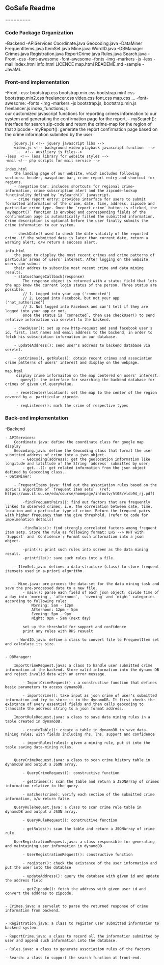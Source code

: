 ## GoSafe Readme
=========

### Code Package Organization

-Backend
    -APIServices
        Coordinate.java
        Geocoding.java
    -DataMiner
        FrequentItems.java
        ItemSet.java
        Mine.java
        WordID.java
    -DBManager
        Crimes.java
        Registration.java
        ReportCrime.java
        Rules.java
        Search.java
-Front
    -css  <!-- customized css style definitions -->
        -font-awesome <!-- TO BE REMOVED --> 
    -font-awesome  <!-- template css style definitions -->
    -fonts  <!-- font style definitions -->
    -img
        -markers <!-- self-designed markers for types of crimes -->
    -js <!-- self-defined and template javascript files -->
    -less <!-- css templates for 'less' style  -->
    -mail <!-- php scripts for mail service -->
    index.html <!-- the landing page of our website -->
    info.html <!-- user subscription and infomation feed webpage -->
    LICENCE
    map.html  <!-- crime-map page  -->
    READEME.md
    -sample <!--   TO BE REMOVED -->
-JavaML  <!--  TO BE REMOVED -->


### Front-end implementation

-Front
    -css:
        bootstrap.css <!-- css styles defined for the bootstrap template -->
        bootstrap.min.css  <!-- css styles defined for the bootstrap template -->
        bootstrap.min1.css <!--    TO BE REMOVED -->
        bootstrap.min2.css <!--    TO BE REMOVED -->
        freelancer.css  <!-- css styles defined for the freelancer theme template -->
        video.css  <!-- css style setting for our embbeded video environment -->
        font.css <!-- font setting for the template -->
        map.css <!-- the crime-map enviroment defined for our web-application -->
        ...  <!-- auxiliary css styles -->
    -font-awesome: <!-- font style template used for our web application -->
    -fonts  <!-- font style definitions -->
    -img
        -markers <!-- self-designed markers for types of crimes -->
    -js
        bootstrap.js, bootstrap.min.js <!--  javascript libs for bootstrap template -->
        freelancer.js  <!-- javascript libs for freelancer tempalte  -->
        index_functions.js  
            our customized javascript functions for reporting crimes information to our system and generating the confirmation page for the report.
                - mySearch(): interface for search zip-code and return the crime-map for the region of that zipcode
                - myReport(): generate the report confirmation page based on the crime information submited by the user 
         
        jquery.js <!-- jquery javascript libs -->
        video.js <!-- background video playback javascript function  -->
        ...  <!-- auxiliary js files-->
    -less  <!-- less library for website styles -->
    -mail <!-- php scripts for mail service -->

    index.html 
        the landing page of our website, which includes following sections: header, navgation bar, crime report entry and shortcut for regions. 
        - navgation bar: includes shortcuts for regional crime-information, crime subscription alert and the zipcode-lookup functinality defined by `mySearch()` javascript. 
        - crime report entry: provides interface for users to submit formatted information of the crime, date, time, address, zipcode and particular crime type. Once the `report crime` button is clicked, the `myReport()` function is envoked and corresponding fields of the confirmation page is automatically filled the submitted information. Crime description is optional before the user finally submits the crime information to our system.
        
        - checkDate() used to check the date validity of the reported crime. if the submitted date is later than current date, return a warning alert; o/w return a success alert.
    
    info.html
        the page to display the most recent crimes and crime patterns of particular areas of users' interest. After logging on the website, users can submit
        their addres to subscribe most recent crime and data mining results.
        - statusChangeCallback(response)
            The response object is returned with a status field that lets the app know the current login status of the person. Three status are possible:
            // 1. Logged into your app ('connected')
            // 2. Logged into Facebook, but not your app ('not_authorized')
            // 3. Not logged into Facebook and can't tell if they are logged into your app or not.
            once the status is `connected`, then use checkUser() to send relative information via servlet to the backend.

        - checkUser(): set up new http-request and send facebook user's id, first, last names and email address to the backend, in order to fetch his subscription information in our database.

        - updateAddress(): send user's address to backend database via servlet.

        - getCrimes(), getRules(): obtain recent crimes and association crime patterns of users' interest and display on the webpage.

    map.html
         display crime informaiton on the map centered on users' interest. 
         - query(): the interface for searching the backend database for crimes of given url.queryValue.

         - resetCenter(location): set the map to the center of the region covered by a  partticular zipcode.

         - reqListener(): mark the crime of respective types 

        

### Back-end implementation


-Backend

    - APIServices:
        Coordinate.java: define the coordinate class for google map display
        Geocoding.java: define the Geocoding class that format the user submitted address of crime into a json object.
            - Geocoding(address): get the geolocation information like longitude and latittude of the String `address` submitted by user; 
            - get...(): get related information from the json object defined by Geocoding class.
    - DataMiner:

        - FrequentItems.java: find out the association rules based on the apriori algorithm of `frequent item sets`  (ref: https://www.it.uu.se/edu/course/homepage/infoutv/ht08/vldb94_rj.pdf)
         
            -findFrequentPairs(): find out factors that are frequently linked to observed crimes, i.e. the correlation between date, time, location and a particular type of crime. Return the frequent pairs with higher frequency than the give threshold. (refer to code for impelmenation details)

            -findRules(): find strongly correlated factors among frequent item sets. Store the rule as following format: LHS --> RHT with `Support` and `Confidence`; Format such information into a json object. 

            -print(): print such rules into screen as the data mining result.
            -printfile(): save such rules into a file.

        - ItemSet.java: defines a data-structure (class) to store frequent itemsets used in a-priori algorithm. 
        

        - Mine.java: pre-process the data-set for the data mining task and save the pre-processed data to a new file.
            - main(): parse each field of each json object; divide time of a day into `morning`, `afternoon`,  `evening` and `night` categories according to following rule:
                Morning: 5am - 12pm
                Afternoon: 12pm - 5pm
                Evening: 5pm - 9pm
                Night: 9pm - 5am (next day)

            set up the threshold for support and confidence
            print any rules with RHS resualt

         - WordID.java: define a class to convert file to FrequentItem set and calculate its size.


    - DBManager:

        ImportCrimeRequest.java: a class to handle user submitted crime information at the backend. Store valid information into the dynamo DB and reject invalid data with an error message.
       
            - ImportCrimeRequest() : a constructive function that defines basic parameters to access dynamoDB.

            - importcrime(): take input as json crime of user's submitted information and try to store it in the dynamoDB. It first checks the existance of every essential fields and then calls geocoding to translate the address string to a json format address.

        ImportRuleRequest.java: a class to save data mining rules in a table created in dynamoDB.

            - createTable(): create a table in dynamoDB to save data-mining rules; with fields including rhs, lhs, support and confidence

            - importRules(rules): given a mining rule, put it into the table saving data-mining rules.


        QueryCrimeRequest.java: a class to scan crime history table in dynamoDB and output a JSON array.

            - QueryCrimeRequest(): constructive function

            - getCrimes(): scan the table and return a JSONArray of crimes information relative to the query.

            - matches(crime): verify each section of the submitted crime information, o/w return false.

        QueryRuleRequest.java: a class to scan crime rule table in dynamoDB and output a JSON array.

            - QueryRuleRequest(): constructive function

            - getRules(): scan the table and return a JSONArray of crime rule.

        UserRegistrationRequest.java: a class responsible for generating and maintaining user information in dynamoDB.

            - UserRegistrationRequest(): constructive function

            - register(): check the existance of the user information and put the user into the database

            - updateAddress(): query the database with given id and update the address field

            - getZipcode(): fetch the address with given user id and convert the adddres to zipcode.


    - Crimes.java: a servelet to parse the returned response of crime information from backend.


    - Registration.java: a class to register user submitted information to backend system.

    - ReportCrime.java: a class to record all the information submitted by user and append such information into the database.

    - Rules.java: a class to generate association rules of the factors

    - Search: a class to support the search function at front-end.
